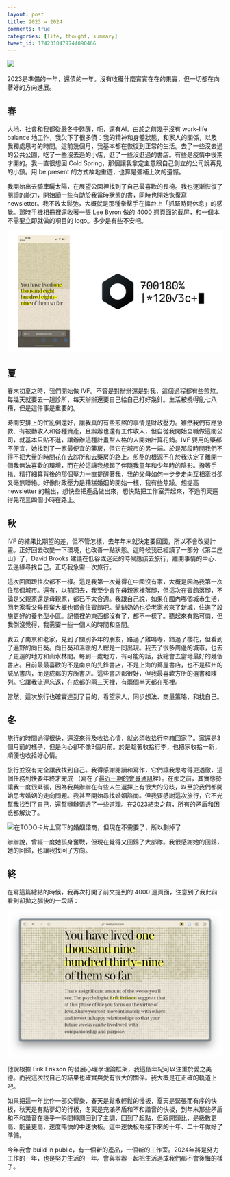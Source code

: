 ```yaml
---
layout: post
title: 2023 ⇝ 2024
comments: true
categories: [life, thought, summary]
tweet_id: 1742310479744090466
---
```


![](/images/2024/mountain.JPG)

2023是準備的一年，還債的一年。沒有收穫什麼實實在在的果實，但一切都在向著好的方向進展。

## 春

大地、社會和我都從嚴冬中甦醒，呃，還有AI。由於之前幾乎沒有 work-life balance 地工作，我欠下了很多債：我的精神和身體狀態，和家人的關係，以及我獨處思考的時間。這前幾個月，我基本都在恢復到正常的生活。去了一些沒去過的公共公園，吃了一些沒去過的小店，逛了一些沒逛過的書店。有些是疫情中後期才開的。我一直很想回 Cold Spring，那個讓我拿定主意跟自己創立的公司說再見的小鎮。用 be present 的方式故地重遊，也算是彌補上次的遺憾。

我開始出去騎車曬太陽，在展望公園裡找到了自己最喜歡的長椅。我也逐漸恢復了閱讀的能力，開始讀一些有助於我當時狀態的書，同時也開始恢復寫 newsletter。我不敢太鬆弛，大概就是那種拳擊手在擂台上「抓緊時間休息」的感覺。那時手機相冊裡還收著一張 Lee Byron 做的 [4000 週頁面](https://leebyron.com/4000/)的截屏，和一個本不需要立即就做的項目的 logo。多少是有些不安吧。

![](/images/2024/4000wks.png)

## 夏

春末初夏之時，我們開始做 IVF。不管是對辦辦還是對我，這個過程都有些煎熬。每幾天就要去一趟診所，每天辦辦還要自己給自己打好幾針。生活被攪得亂七八糟，但是這件事是重要的。

時間安排上的忙亂倒還好，讓我真的有些煎熬的事情是財政壓力。雖然我們有應急款、有被動收入和各種資產，且辦辦也還有工作收入，但自從我開始全職做這間公司，就基本只貼不進，讓辦辦這種計畫型人格的人開始計算花銷。IVF 要用的藥都不便宜，她找到了一家最便宜的藥房，但它在城市的另一端。於是那段時間我們不得不把大量的時間花在去診所和去藥房的路上。煎熬的根源不在於我決定了離開一個我無法喜歡的環境，而在於這讓我想起了伴隨我童年和少年時的陰影。撥著手指、精打細算背後的那個壓力一直提醒著我，我的父母如何一步步走向互相牽掛卻又毫無聯絡。好像財政壓力是糟糕婚姻的開始一樣，我有些焦躁。想提高 newsletter 的輸出，想快些把產品做出來，想快點把工作室弄起來，不過明天還得先花三四個小時在路上。

## 秋

IVF 的結果比期望的差，但不管怎樣，去年年末就決定要回國，所以不會改變計畫。正好回去改變一下環境，也改善一點狀態。這時候我已經讀了一部分《第二座山》了，David Brooks 建議在低谷或迷茫的時候應該去旅行，離開事情的中心、去邊緣尋找自己。正巧我急需一次旅行。

這次回國跟往次都不一樣。這是我第一次覺得在中國沒有家，大概是因為我第一次住那個城市。還有，以前回去，我至少會在母親家裡落腳，但這次在賓館落腳，不論是父親家還是母親家，都已不太合適。我跟自己說，如果在國內哪個城市生活，回老家看父母長輩大概也都會住賓館吧。爺爺奶奶也從老家搬來了新城，住進了設施更好的養老型小區。記憶裡的東西都沒有了，都不一樣了。聽起來有點可憐，但我倒沒覺得，我需要一些一個人的時間和空間。

我去了南京和老家，見到了闊別多年的朋友，路過了雞鳴寺，錯過了櫻花，但看到了遍野的向日葵。向日葵和溫暖的人總是一同出現。我去了很多周邊的城市，也去了更遠的地方和山水林間。每到一處地方，有可能的話，我總會去當地最好的幾個書店。目前最最喜歡的不是南京的先鋒書店，不是上海的蔦屋書店，也不是蘇州的誠品書店，而是成都的方所書店。這些書店都很好，但我最喜歡方所的選書和陳列。它讓我流連忘返，在成都的兩三天裡，有兩個半天都在那裡。

當然，這次旅行也確實達到了目的，看望家人，同步想法、商量策略，和找自己。

## 冬

旅行的時間過得很快，還沒來得及收拾心情，就必須收拾行李箱回家了。家還是3個月前的樣子，但是內心卻不像3個月前。於是趁著收拾行李，也把家收拾一新，順便也收拾好心情。

旅行並沒有完全讓我找到自己。我得感謝閱讀和寫作，它們讓我思考得更透徹，這個任務到快要年終才完成
（寫在了[最近一期的會員通訊](https://open.substack.com/pub/clearbox/p/essay10?r=6d73q)裡）。在那之前，其實態勢讓我一度很緊張，因為我與辦辦在有些人生選擇上有很大的分歧，以至於我們都開始思考婚姻的走向問題。我甚至開始尋找婚姻諮商。但我要感謝這次旅行，它不光幫我找到了自己，還幫辦辦悟透了一些道理。在2023結束之前，所有的矛盾和困惑都解決了。

![在TODO卡片上寫下的婚姻諮商，但現在不需要了，所以劃掉了](/images/2024/marriage.JPG)

辦辦說，曾經一度她孤身奮戰，但現在覺得又回歸了大部隊。我很感謝她的回歸，她的回歸，也讓我找回了方向。

## 終

在寫這篇總結的時候，我再次打開了前文提到的 4000 週頁面，注意到了我此前看到卻拋之腦後的一段話：

![](/images/2024/love.png)

他說根據 Erik Erikson 的發展心理學理論框架，我這個年紀可以注重於愛之美德。而我這次找自己的結果也確實與愛有很大的關係。我大概是在正確的軌道上吧。

如果把這一年比作一部交響樂，春天是鬆散輕鬆的慢板，夏天是緊張而有序的快板，秋天是有點夢幻的行板，冬天是充滿矛盾和不和諧音的快板，到年末那些矛盾和不和諧音在幾乎一瞬間轉調回到了主調，回到了起點，但跟開頭比，是級數更高、能量更高，速度略快的中速快板。這中速快板為接下來的十年、二十年做好了準備。

今年我會 build in public，有一個新的產品，一個新的工作室。2024年將是努力工作的一年，也是努力生活的一年。會與辦辦一起把生活過成我們都不會後悔的樣子。
